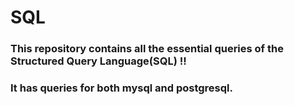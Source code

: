 # SQL

### This repository contains all the essential queries of the Structured Query Language(SQL) !!
### It has queries for both mysql and postgresql. 
